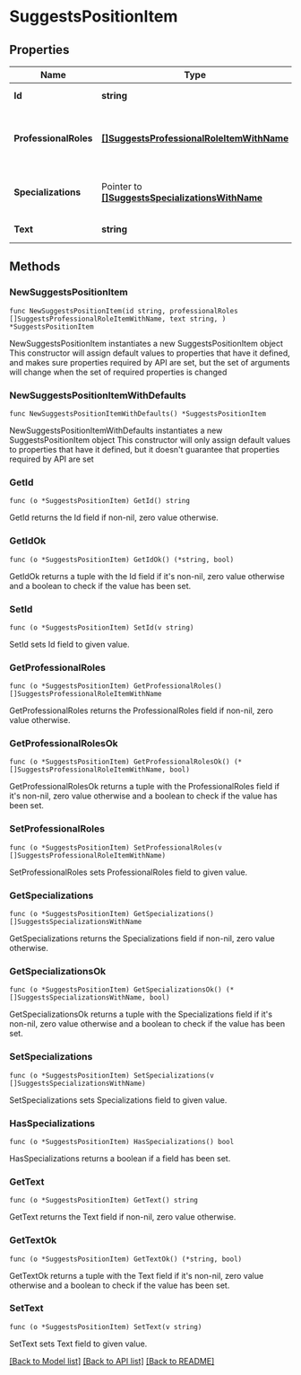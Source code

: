 # SuggestsPositionItem

## Properties

Name | Type | Description | Notes
------------ | ------------- | ------------- | -------------
**Id** | **string** | Идентификатор должности | 
**ProfessionalRoles** | [**[]SuggestsProfessionalRoleItemWithName**](SuggestsProfessionalRoleItemWithName.md) | Информация о профессиональных ролях, соответствующих должности | 
**Specializations** | Pointer to [**[]SuggestsSpecializationsWithName**](SuggestsSpecializationsWithName.md) | Информация о специализациях, соответствующих должности | [optional] 
**Text** | **string** | Название должности | 

## Methods

### NewSuggestsPositionItem

`func NewSuggestsPositionItem(id string, professionalRoles []SuggestsProfessionalRoleItemWithName, text string, ) *SuggestsPositionItem`

NewSuggestsPositionItem instantiates a new SuggestsPositionItem object
This constructor will assign default values to properties that have it defined,
and makes sure properties required by API are set, but the set of arguments
will change when the set of required properties is changed

### NewSuggestsPositionItemWithDefaults

`func NewSuggestsPositionItemWithDefaults() *SuggestsPositionItem`

NewSuggestsPositionItemWithDefaults instantiates a new SuggestsPositionItem object
This constructor will only assign default values to properties that have it defined,
but it doesn't guarantee that properties required by API are set

### GetId

`func (o *SuggestsPositionItem) GetId() string`

GetId returns the Id field if non-nil, zero value otherwise.

### GetIdOk

`func (o *SuggestsPositionItem) GetIdOk() (*string, bool)`

GetIdOk returns a tuple with the Id field if it's non-nil, zero value otherwise
and a boolean to check if the value has been set.

### SetId

`func (o *SuggestsPositionItem) SetId(v string)`

SetId sets Id field to given value.


### GetProfessionalRoles

`func (o *SuggestsPositionItem) GetProfessionalRoles() []SuggestsProfessionalRoleItemWithName`

GetProfessionalRoles returns the ProfessionalRoles field if non-nil, zero value otherwise.

### GetProfessionalRolesOk

`func (o *SuggestsPositionItem) GetProfessionalRolesOk() (*[]SuggestsProfessionalRoleItemWithName, bool)`

GetProfessionalRolesOk returns a tuple with the ProfessionalRoles field if it's non-nil, zero value otherwise
and a boolean to check if the value has been set.

### SetProfessionalRoles

`func (o *SuggestsPositionItem) SetProfessionalRoles(v []SuggestsProfessionalRoleItemWithName)`

SetProfessionalRoles sets ProfessionalRoles field to given value.


### GetSpecializations

`func (o *SuggestsPositionItem) GetSpecializations() []SuggestsSpecializationsWithName`

GetSpecializations returns the Specializations field if non-nil, zero value otherwise.

### GetSpecializationsOk

`func (o *SuggestsPositionItem) GetSpecializationsOk() (*[]SuggestsSpecializationsWithName, bool)`

GetSpecializationsOk returns a tuple with the Specializations field if it's non-nil, zero value otherwise
and a boolean to check if the value has been set.

### SetSpecializations

`func (o *SuggestsPositionItem) SetSpecializations(v []SuggestsSpecializationsWithName)`

SetSpecializations sets Specializations field to given value.

### HasSpecializations

`func (o *SuggestsPositionItem) HasSpecializations() bool`

HasSpecializations returns a boolean if a field has been set.

### GetText

`func (o *SuggestsPositionItem) GetText() string`

GetText returns the Text field if non-nil, zero value otherwise.

### GetTextOk

`func (o *SuggestsPositionItem) GetTextOk() (*string, bool)`

GetTextOk returns a tuple with the Text field if it's non-nil, zero value otherwise
and a boolean to check if the value has been set.

### SetText

`func (o *SuggestsPositionItem) SetText(v string)`

SetText sets Text field to given value.



[[Back to Model list]](../README.md#documentation-for-models) [[Back to API list]](../README.md#documentation-for-api-endpoints) [[Back to README]](../README.md)


